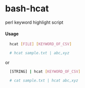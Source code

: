 # bash-hcat
perl keyword highlight script

#### Usage

```sh
  hcat [FILE] [KEYWORD_OF_CSV]

  # hcat sample.txt | abc,xyz
```
or
```sh
  [STRING] | hcat [KEYWORD_OF_CSV]

  # cat sample.txt | hcat abc,xyz
```

